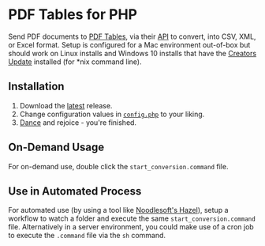 # PDF Tables for PHP

Send PDF documents to [PDF Tables](https://pdftables.com/), via their [API](https://pdftables.com/pdf-to-excel-api) to convert, into CSV, XML, or Excel format. Setup is configured for a Mac environment out-of-box but should work on Linux installs and Windows 10 installs that have the [Creators Update](https://blogs.windows.com/windowsexperience/2017/03/30/managing-windows-10-creators-update-rollout-seamless-experience/#49I5Q8vtTXlsJm4W.97) installed (for \*nix command line).

## Installation

1. Download the [latest](https://github.com/mcfarlan/pdftables-for-php/archive/latest.zip) release.
2. Change configuration values in [`config.php`](https://github.com/mcfarlan/pdftables-for-php/blob/master/config.php) to your liking.
3. [Dance](https://www.youtube.com/watch?v=SONH6Kpfta0) and rejoice - you're finished.

## On-Demand Usage

For on-demand use, double click the `start_conversion.command` file.

## Use in Automated Process

For automated use (by using a tool like [Noodlesoft's Hazel](https://www.noodlesoft.com)), setup a workflow to watch a folder and execute the same `start_conversion.command` file. Alternatively in a server environment, you could make use of a cron job to execute the `.command` file via the `sh` command.
